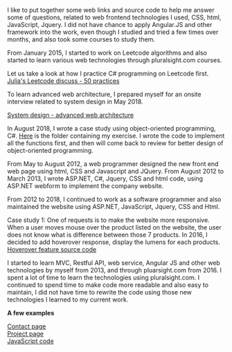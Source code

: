 
I like to put together some web links and source code to help me answer some of questions, related to web frontend technologies I used, CSS, html, JavaScript, Jquery. I did not have chance to apply Angular.JS and other framework into the work, even though I studied and tried a few times over months, and also took some courses to study them.

From January 2015, I started to work on Leetcode algorithms and also started to learn various web technologies through pluralsight.com courses. 

Let us take a look at how I practice C# programming on Leetcode first. <br>
[Julia's Leetcode discuss - 50 practices](https://github.com/jianminchen/Leetcode_Julia/tree/master/Leetcode%20discussion)<br>

To learn advanced web architecture, I prepared myself for an onsite interview related to system design in May 2018. 

[System design - advanced web architecture](https://github.com/jianminchen/System-design)<br>

In August 2018, I wrote a case study using object-oriented programming, C#. [Here](https://github.com/jianminchen/Object-oriented-Design/tree/master/Object-Oriented%20Design%20Study%20Case) is the folder containing my exercise. I wrote the code to implement all the functions first, and then will come back to review for better design of object-oriented programming. 

From May to August 2012, a web programmer designed the new front end web page using html, CSS and Javascript and JQuery. 
From August 2012 to March 2013, I wrote ASP.NET, C#, Jquery, CSS and html code, using ASP.NET webform to implement the company website.

From 2012 to 2018, I continued to work as a software programmer and also maintained the website using ASP.NET, JavaScript, Jquery, CSS and Html. 

Case study 1: 
One of requests is to make the website more responsive. When a user moves mouse over the product listed on the website, the user does not know what is difference between those 7 products. In 2016, I decided to add hoverover response, display the lumens for each products. [Hoverover feature source code](https://github.com/jianminchen/website-development-and-frontend-technologies/tree/master/Source%20code/js/HoverOver)

I started to learn MVC, Restful API, web service, Angular JS and other web technologies by myself from 2013, and through pluarsight.com from 2016. I spent a lot of time to learn the technologies using pluralsight.com.  I continued to spend time to make code more readable and also easy to maintain, I did not have time to rewrite the code using those new technologies I learned to my current work. 

**A few examples**<br>

[Contact page](https://github.com/jianminchen/website-development-and-frontend-technologies/tree/master/Source%20code/Contact)<br>
[Project page](https://github.com/jianminchen/website-development-and-frontend-technologies/tree/master/Source%20code/projects)<br>
[JavaScript code](https://github.com/jianminchen/website-development-and-frontend-technologies/tree/master/Source%20code/js)<br>
